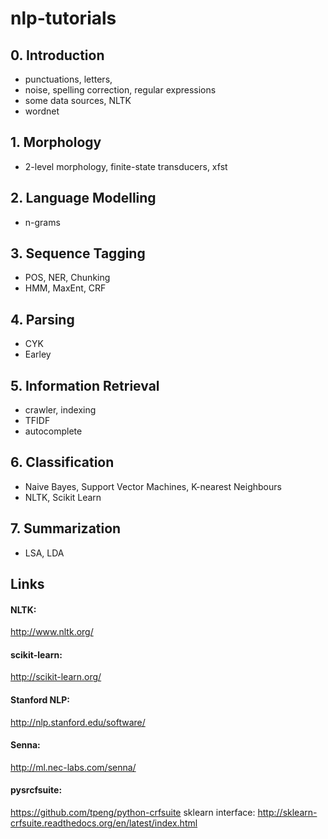 # nlp-tutorials

## 0. Introduction
* punctuations, letters, 
* noise, spelling correction, regular expressions
* some data sources, NLTK
* wordnet

## 1. Morphology
* 2-level morphology, finite-state transducers, xfst

## 2. Language Modelling
* n-grams

## 3. Sequence Tagging
* POS, NER, Chunking
* HMM, MaxEnt, CRF

## 4. Parsing
* CYK
* Earley

## 5. Information Retrieval
* crawler, indexing
* TFIDF
* autocomplete

## 6. Classification
* Naive Bayes, Support Vector Machines, K-nearest Neighbours
* NLTK, Scikit Learn

## 7. Summarization
* LSA, LDA


## Links

#### NLTK:
http://www.nltk.org/

#### scikit-learn:
http://scikit-learn.org/

#### Stanford NLP:
http://nlp.stanford.edu/software/

#### Senna:
http://ml.nec-labs.com/senna/

#### pysrcfsuite:
https://github.com/tpeng/python-crfsuite
sklearn interface:
http://sklearn-crfsuite.readthedocs.org/en/latest/index.html

